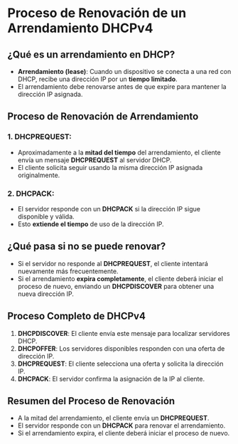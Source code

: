 # Proceso de Renovación de un Arrendamiento DHCPv4

## ¿Qué es un arrendamiento en DHCP?
- **Arrendamiento (lease)**: Cuando un dispositivo se conecta a una red con DHCP, recibe una dirección IP por un **tiempo limitado**.
- El arrendamiento debe renovarse antes de que expire para mantener la dirección IP asignada.

## Proceso de Renovación de Arrendamiento

### 1. **DHCPREQUEST**:
   - Aproximadamente a la **mitad del tiempo** del arrendamiento, el cliente envía un mensaje **DHCPREQUEST** al servidor DHCP.
   - El cliente solicita seguir usando la misma dirección IP asignada originalmente.

### 2. **DHCPACK**:
   - El servidor responde con un **DHCPACK** si la dirección IP sigue disponible y válida.
   - Esto **extiende el tiempo** de uso de la dirección IP.

## ¿Qué pasa si no se puede renovar?
- Si el servidor no responde al **DHCPREQUEST**, el cliente intentará nuevamente más frecuentemente.
- Si el arrendamiento **expira completamente**, el cliente deberá iniciar el proceso de nuevo, enviando un **DHCPDISCOVER** para obtener una nueva dirección IP.

## Proceso Completo de DHCPv4
1. **DHCPDISCOVER**: El cliente envía este mensaje para localizar servidores DHCP.
2. **DHCPOFFER**: Los servidores disponibles responden con una oferta de dirección IP.
3. **DHCPREQUEST**: El cliente selecciona una oferta y solicita la dirección IP.
4. **DHCPACK**: El servidor confirma la asignación de la IP al cliente.

## Resumen del Proceso de Renovación
- A la mitad del arrendamiento, el cliente envía un **DHCPREQUEST**.
- El servidor responde con un **DHCPACK** para renovar el arrendamiento.
- Si el arrendamiento expira, el cliente deberá iniciar el proceso de nuevo.
